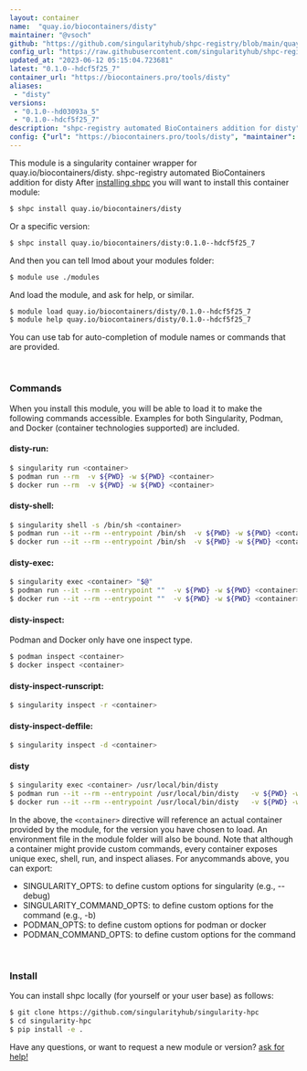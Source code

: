```yaml
---
layout: container
name:  "quay.io/biocontainers/disty"
maintainer: "@vsoch"
github: "https://github.com/singularityhub/shpc-registry/blob/main/quay.io/biocontainers/disty/container.yaml"
config_url: "https://raw.githubusercontent.com/singularityhub/shpc-registry/main/quay.io/biocontainers/disty/container.yaml"
updated_at: "2023-06-12 05:15:04.723681"
latest: "0.1.0--hdcf5f25_7"
container_url: "https://biocontainers.pro/tools/disty"
aliases:
 - "disty"
versions:
 - "0.1.0--hd03093a_5"
 - "0.1.0--hdcf5f25_7"
description: "shpc-registry automated BioContainers addition for disty"
config: {"url": "https://biocontainers.pro/tools/disty", "maintainer": "@vsoch", "description": "shpc-registry automated BioContainers addition for disty", "latest": {"0.1.0--hdcf5f25_7": "sha256:9d829648a3b8f76165a2a8dfb557c74d0cafba4f983b0c38a2ccda1daf6b5911"}, "tags": {"0.1.0--hd03093a_5": "sha256:db726204cfcd37a5789ea55421acfbe5c5b9ce2ecf4f53114fccf28d5973ce12", "0.1.0--hdcf5f25_7": "sha256:9d829648a3b8f76165a2a8dfb557c74d0cafba4f983b0c38a2ccda1daf6b5911"}, "docker": "quay.io/biocontainers/disty", "aliases": {"disty": "/usr/local/bin/disty"}}
---
```


This module is a singularity container wrapper for quay.io/biocontainers/disty.
shpc-registry automated BioContainers addition for disty
After [installing shpc](#install) you will want to install this container module:


```bash
$ shpc install quay.io/biocontainers/disty
```

Or a specific version:

```bash
$ shpc install quay.io/biocontainers/disty:0.1.0--hdcf5f25_7
```

And then you can tell lmod about your modules folder:

```bash
$ module use ./modules
```

And load the module, and ask for help, or similar.

```bash
$ module load quay.io/biocontainers/disty/0.1.0--hdcf5f25_7
$ module help quay.io/biocontainers/disty/0.1.0--hdcf5f25_7
```

You can use tab for auto-completion of module names or commands that are provided.

<br>

### Commands

When you install this module, you will be able to load it to make the following commands accessible.
Examples for both Singularity, Podman, and Docker (container technologies supported) are included.

#### disty-run:

```bash
$ singularity run <container>
$ podman run --rm  -v ${PWD} -w ${PWD} <container>
$ docker run --rm  -v ${PWD} -w ${PWD} <container>
```

#### disty-shell:

```bash
$ singularity shell -s /bin/sh <container>
$ podman run --it --rm --entrypoint /bin/sh  -v ${PWD} -w ${PWD} <container>
$ docker run --it --rm --entrypoint /bin/sh  -v ${PWD} -w ${PWD} <container>
```

#### disty-exec:

```bash
$ singularity exec <container> "$@"
$ podman run --it --rm --entrypoint ""  -v ${PWD} -w ${PWD} <container> "$@"
$ docker run --it --rm --entrypoint ""  -v ${PWD} -w ${PWD} <container> "$@"
```

#### disty-inspect:

Podman and Docker only have one inspect type.

```bash
$ podman inspect <container>
$ docker inspect <container>
```

#### disty-inspect-runscript:

```bash
$ singularity inspect -r <container>
```

#### disty-inspect-deffile:

```bash
$ singularity inspect -d <container>
```


#### disty

```bash
$ singularity exec <container> /usr/local/bin/disty
$ podman run --it --rm --entrypoint /usr/local/bin/disty   -v ${PWD} -w ${PWD} <container> -c " $@"
$ docker run --it --rm --entrypoint /usr/local/bin/disty   -v ${PWD} -w ${PWD} <container> -c " $@"
```



In the above, the `<container>` directive will reference an actual container provided
by the module, for the version you have chosen to load. An environment file in the
module folder will also be bound. Note that although a container
might provide custom commands, every container exposes unique exec, shell, run, and
inspect aliases. For anycommands above, you can export:

 - SINGULARITY_OPTS: to define custom options for singularity (e.g., --debug)
 - SINGULARITY_COMMAND_OPTS: to define custom options for the command (e.g., -b)
 - PODMAN_OPTS: to define custom options for podman or docker
 - PODMAN_COMMAND_OPTS: to define custom options for the command

<br>

### Install

You can install shpc locally (for yourself or your user base) as follows:

```bash
$ git clone https://github.com/singularityhub/singularity-hpc
$ cd singularity-hpc
$ pip install -e .
```

Have any questions, or want to request a new module or version? [ask for help!](https://github.com/singularityhub/singularity-hpc/issues)